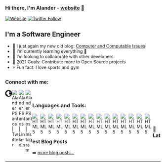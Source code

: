 ### Hi there, I'm Alander - [website] 👋

[![Website](https://img.shields.io/website?label=alanderps.wordpress.com&style=for-the-badge&url=https%3A%2F%2Falanderps.wordpress.com)](https://alanderps.wordpress.com/)
[![Twitter Follow](https://img.shields.io/twitter/follow/AlanderPSantos?color=1DA1F2&logo=twitter&style=for-the-badge)](https://twitter.com/intent/follow?original_referer=https%3A%2F%2Fgithub.com%2FAlanderPSantos&screen_name=AlanderPSantos)

## I'm a Software Engineer

- 🔭 I just again my new old blog: [Computer and Computable Issues][website]!
- 🌱 I’m currently learning everything 🤣
- 👯 I’m looking to collaborate with other developers
- 🥅 2021 Goals: Contribute more to Open Source projects
- ⚡ Fun fact: I love sports and gym

### Connect with me:

[<img align="left" alt="alanderps.wordpress.com" width="22px" src="https://raw.githubusercontent.com/iconic/open-iconic/master/svg/globe.svg" />][website]
[<img align="left" alt="AlanderPSantos | Twitter" width="22px" src="https://cdn.jsdelivr.net/npm/simple-icons@v3/icons/twitter.svg" />][twitter]
[<img align="left" alt="AlanderPSantos | LinkedIn" width="22px" src="https://cdn.jsdelivr.net/npm/simple-icons@v3/icons/linkedin.svg" />][linkedin]
[<img align="left" alt="AlanderPSantos | Instagram" width="22px" src="https://cdn.jsdelivr.net/npm/simple-icons@v3/icons/instagram.svg" />][instagram]

<br/>

### Languages and Tools:
[<img align="left" alt="HTML5" width="26px" src="https://cdn.jsdelivr.net/gh/devicons/devicon/icons/c/c-original.svg" />][website]
[<img align="left" alt="HTML5" width="26px" src="https://cdn.jsdelivr.net/gh/devicons/devicon/icons/cplusplus/cplusplus-original.svg" />][website]
[<img align="left" alt="HTML5" width="26px" src="https://cdn.jsdelivr.net/gh/devicons/devicon/icons/rust/rust-plain.svg" />][website]
[<img align="left" alt="HTML5" width="26px" src="https://cdn.jsdelivr.net/gh/devicons/devicon/icons/python/python-original.svg" />][website]
[<img align="left" alt="HTML5" width="26px" src="https://cdn.jsdelivr.net/gh/devicons/devicon/icons/bash/bash-original.svg" />][website]
[<img align="left" alt="HTML5" width="26px" src="https://cdn.jsdelivr.net/gh/devicons/devicon/icons/html5/html5-original.svg" />][website]
[<img align="left" alt="HTML5" width="26px" src="https://cdn.jsdelivr.net/gh/devicons/devicon/icons/javascript/javascript-original.svg" />][website]

[<img align="left" alt="HTML5" width="26px" src="https://cdn.jsdelivr.net/gh/devicons/devicon/icons/qt/qt-original.svg" />][website]
[<img align="left" alt="HTML5" width="26px" src="https://cdn.jsdelivr.net/gh/devicons/devicon/icons/gcc/gcc-original.svg" />][website]
[<img align="left" alt="HTML5" width="26px" src="https://cdn.jsdelivr.net/gh/devicons/devicon/icons/git/git-original.svg" />][website]
[<img align="left" alt="HTML5" width="26px" src="https://cdn.jsdelivr.net/gh/devicons/devicon/icons/visualstudio/visualstudio-plain.svg" />][website]

[<img align="left" alt="HTML5" width="26px" src="https://cdn.jsdelivr.net/gh/devicons/devicon/icons/mysql/mysql-original.svg" />][website]
[<img align="left" alt="HTML5" width="26px" src="https://cdn.jsdelivr.net/gh/devicons/devicon/icons/postgresql/postgresql-original.svg" />][website]

[<img align="left" alt="HTML5" width="26px" src="https://cdn.jsdelivr.net/gh/devicons/devicon/icons/linux/linux-original.svg" />][website]
[<img align="left" alt="HTML5" width="26px" src="https://cdn.jsdelivr.net/gh/devicons/devicon/icons/windows8/windows8-original.svg" />][website]
<br />

### 📕 Latest Blog Posts

<!-- BLOG-POST-LIST:START -->
<!-- BLOG-POST-LIST:END -->

➡️ [more blog posts...](https://alanderps.wordpress.com)

---

[website]: https://alanderps.wordpress.com
[twitter]: https://twitter.com/AlanderPSantos
[instagram]: https://www.instagram.com/alanderpsantos/
[linkedin]: https://www.linkedin.com/in/alandersantos/
